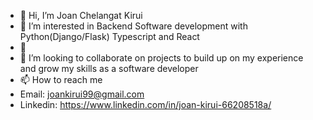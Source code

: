 - 👋 Hi, I’m Joan Chelangat Kirui
- 👀 I’m interested in Backend Software development with Python(Django/Flask) Typescript and React
- 🌱 
- 💞️ I’m looking to collaborate on projects to build up on my experience and grow my skills as a software developer
- 📫 How to reach me 
- Email: joankirui99@gmail.com
- Linkedin: https://www.linkedin.com/in/joan-kirui-66208518a/

<!---
joankirui/joankirui is a ✨ special ✨ repository because its `README.md` (this file) appears on your GitHub profile.
You can click the Preview link to take a look at your changes.
--->
